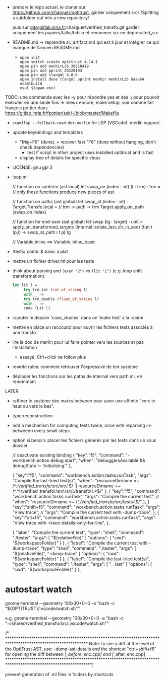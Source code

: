 
- prendre le répo actuel, le cloner sur https://github.com/charguer/optitrust, garder uniquement src/
  /Splitting a subfolder out into a new repository/

  puis sur  git@gitlab.inria.fr:charguer/verified_transfo.git  garder uniquement les papiers/talks/biblio
  et renommer src en deprecated_src


- README.md => reprendre sc_artifact.md qui est à jour et intégrer ce qui manque de l'ancien README.md
  + ```
    opam init
    opam switch create optitrust 4.14.1
    opam pin add menhirLib 20210419
    opam pin add pprint 20220103
    opam pin add clangml 4.8.0
    opam install dune clangml pprint menhir menhirLib base64 ocamlbuild
    eval $(opam env)
    ```
TODO: une commande avec les -y  pour répondre yes et des ;\  pour pouvoir exécuter en une seule fois
=> mieux encore, make setup, voir comme fait françois pottier dans
  https://gitlab.inria.fr/fpottier/sek/-/blob/master/Makefile

  + `ocamllsp --fallback-read-dot-merlin` for LSP (VSCode) .merlin support

- update keybindings and templates
  + "Maj+F6" (dune), + recover fast "F6" (dune without hanging, don't check dependencies)
    + test if script in other project uses installed optitrust and is fast
  + display tree of details for specific steps

- LICENSE: gnu gpl 3

- loop.ml

   // function on subterm (ast local)
   let swap_on (index : int) (t : trm) : trm =
      // only these functions produce new pieces of ast

   // function on paths (ast global)
   let swap_at (index : int) : Target.Transfo.local = // trm -> path -> trm
     Target.apply_on_path (swap_on index)

   // function for end-user (ast global)
   let swap (tg : target) : unit =
     apply_on_transformed_targets (Internal.isolate_last_dir_in_seq)
       (fun t (p,i) -> swap_at_path i t p) tg

   // Variable.inline  ==> Variable.inline_basic

- /tests/
  combi & basic à plat

- mettre un fichier driver.ml pour les tests

- think about parsing and `(expr "2")` vs `(lit "2")` (e.g. loop shift transformation):
  ```ocaml
  let lit l =
       try trm_int (int_of_string l)
       with _ ->
       try trm_double (float_of_string l)
       with _ ->
       code (Lit l)
  ```

- rajouter le dossier 'case_studies' dans un 'make test' à la racine

- mettre en place un raccourci pour ouvrir les fichiers tests associés à une transfo

- lire la doc de merlin pour lui faire pointer vers les sources et pas l'installation
  - essayé, Ctrl+click ne follow plus

- rewrite rules: comment retrouver l'expressivé de ton système


- déplacer les fonctions sur les paths de internal vers path.ml, en renommant



LATER

- raffiner le système des marks between pour avoir une affinité "vers le haut ou vers le bas".

- type reconstruction

- add a mechanism for computing tests twice, once with reparsing in-betweeen every small steps

- option si besoin: placer les fichiers générés par les tests dans un sous dossier





   // deactivate existing binding
  {
    "key":"f5",
    "command": "-workbench.action.debug.start",
    "when": "debuggersAvailable && debugState != 'initializing'"
  },

  {
    "key":"f5",
    "command": "workbench.action.tasks.runTask",
    "args": "Compile the last-tried test(s)",
    "when": "resourceDirname =~ /^.*\/verified_transfo\/src\/src\/.*$/ || resourceDirname =~ /^.*\/verified_transfo\/src\/src\/transfo\/.*$/"
  },
  {
    "key":"f5",
    "command": "workbench.action.tasks.runTask",
    "args": "Compile the current test",
    // "when": "resourceDirname =~ /^.*\/verified_transfo\/src\/tests\/.*$/"
  },
    {
    "key":"shift+f5",
    "command": "workbench.action.tasks.runTask",
    "args": "View trace",
     // "args": "Compile the current test with -dump-trace",
  },
    {
    "key":"alt+f5",
    "command": "workbench.action.tasks.runTask",
    "args": "View trace with -trace-details-only-for-line",
  },





    {
      "label": "Compile the current test",
      "type": "shell",
      "command": "./tester",
      "args": [
        "${relativeFile}"
      ]
      "options": {
        "cwd": "${workspaceFolder}"
      }
    },
    {
      "label": "Compile the current test with -dump-trace",
      "type": "shell",
      "command": "./tester",
      "args": [
        "${relativeFile}",
        "-dump-trace"
      ]
      "options": {
        "cwd": "${workspaceFolder}"
      }
    },
    {
      "label": "Compile the last-tried test(s)",
      "type": "shell",
      "command": "./tester",
      "args": [
        "__last"
      ]
      "options": {
        "cwd": "${workspaceFolder}"
      }
    },




# autostart watch
gnome-terminal --geometry 100x30+0+0 -e "bash -c \"${OPTITRUST}/.vscode/watch.sh\""

e.g.
gnome-terminal --geometry 100x30+0+0 -e "bash -c \"~/shared/verified_transfo/src/.vscode/watch.sh\""


(* *************************************************************************************************************
  Note: to see a diff at the level of the OptiTrust AST, use:
    -dump-ast-details
  and the shortcut "ctrl+shift+f6" for opening the diff between [*_before_enc.cpp] and [*_after_enc.cpp]
***************************************************************************************************************)



prevent generation of .ml files in folders by shortcuts